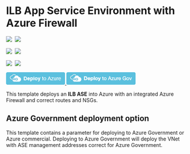 # ILB App Service Environment with Azure Firewall

<IMG SRC="https://azurequickstartsservice.blob.core.windows.net/badges/App-Service-Environment-AzFirewall/PublicLastTestDate.svg" />&nbsp;
<IMG SRC="https://azurequickstartsservice.blob.core.windows.net/badges/App-Service-Environment-AzFirewall/PublicDeployment.svg" />&nbsp;

<IMG SRC="https://azurequickstartsservice.blob.core.windows.net/badges/App-Service-Environment-AzFirewall/FairfaxLastTestDate.svg" />&nbsp;
<IMG SRC="https://azurequickstartsservice.blob.core.windows.net/badges/App-Service-Environment-AzFirewall/FairfaxDeployment.svg" />&nbsp;

<IMG SRC="https://azurequickstartsservice.blob.core.windows.net/badges/App-Service-Environment-AzFirewall/BestPracticeResult.svg" />&nbsp;
<IMG SRC="https://azurequickstartsservice.blob.core.windows.net/badges/App-Service-Environment-AzFirewall/CredScanResult.svg" />&nbsp;

<a href="https://portal.azure.com/#create/Microsoft.Template/uri/https%3A%2F%2Fraw.githubusercontent.com%2Fazure%2Fazure-quickstart-templates%2FApp-Service-Environment-AzFirewall%2Fmaster%2Fazuredeploy.json" target="_blank">
<img src="https://raw.githubusercontent.com/Azure/azure-quickstart-templates/master/1-CONTRIBUTION-GUIDE/images/deploytoazure.png"/>
</a>

<a href="https://portal.azure.us/#create/Microsoft.Template/uri/https%3A%2F%2Fraw.githubusercontent.com%2Fazure%2Fazure-quickstart-templates%2FApp-Service-Environment-AzFirewall%2Fmaster%2Fazuredeploy.json" target="_blank">
<img src="https://raw.githubusercontent.com/Azure/azure-quickstart-templates/master/1-CONTRIBUTION-GUIDE/images/deploytoazuregov.png"/>
</a>

This template deploys an **ILB ASE** into Azure with an integrated Azure Firewall and correct routes and NSGs.

## Azure Government deployment option

This template contains a parameter for deploying to Azure Government or Azure commercial.  Deploying to Azure Government will deploy the VNet with ASE management addresses correct for Azure Government.

